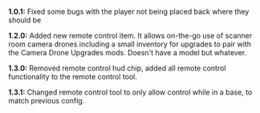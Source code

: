 **1.0.1:** Fixed some bugs with the player not being placed back where they should be

**1.2.0:** Added new remote control item. It allows on-the-go use of scanner room camera drones including a small inventory for upgrades to pair with the Camera Drone Upgrades mods. Doesn't have a model but whatever. 

**1.3.0:** Removed remote control hud chip, added all remote control functionality to the remote control tool.

**1.3.1:** Changed remote control tool to only allow control while in a base, to match previous config.
